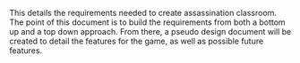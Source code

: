 This details the requirements needed to create assassination classroom. The point of this document is to build the requirements from both a bottom up and a top down approach. From there, a pseudo design document will be created to detail the features for the game, as well as possible future features.


